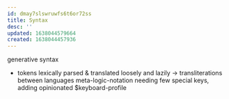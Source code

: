 ```yaml
---
id: dmay7slswruwfs6t6or72ss
title: Syntax
desc: ''
updated: 1638044579664
created: 1638044457936
---
```


generative syntax
- tokens lexically parsed & translated loosely and lazily
-> transliterations between languages
meta-logic-notation needing few special keys, adding opinionated $keyboard-profile
